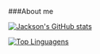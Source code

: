 ###About me

[![Jackson's GitHub stats](https://github-readme-stats.vercel.app/api?username=jacksonnunes)](https://github.com/anuraghazra/github-readme-stats)

[![Top Linguagens](https://github-readme-stats.vercel.app/api/top-langs/?username=jacksonnunes&layout=compact)](https://github.com/anuraghazra/github-readme-stats)
